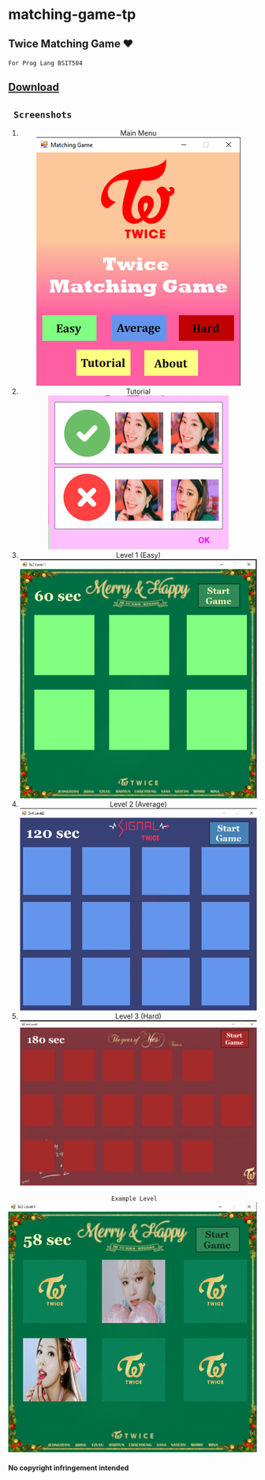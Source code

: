 # matching-game-tp

<h2>Twice Matching Game ♥</h2>
<code>For Prog Lang BSIT504</code>
  <div><h2><a href="https://github.com/edray28/matching-game-tp/releases/tag/Beta" > Download </a></h2></div>
<h2><code> Screenshots </code></h2>
<center>
<ol> 
  <li>Main Menu</li>
<div><img src="https://github.com/edray28/matching-game-tp/blob/Twice/SS/SS1.png?raw=true" alt="MainMenu"> </div>
    <li>Tutorial</li>
<div><img src="https://github.com/edray28/matching-game-tp/blob/Twice/SS/SS5.png?raw=true" alt="Tutorial"> </div>
   <li>Level 1 (Easy) </li>
<div><img src="https://github.com/edray28/matching-game-tp/blob/Twice/SS/SS2.png?raw=true" alt="Level1"> </div>
     <li>Level 2 (Average) </li>
<div><img src="https://github.com/edray28/matching-game-tp/blob/Twice/SS/SS3.png?raw=true" alt="Level2"> </div>
     <li>Level 3 (Hard) </li>
<div><img src="https://github.com/edray28/matching-game-tp/blob/Twice/SS/SS4.png?raw=true" alt="Level3"> </div>
</ol>

<div><code> Example Level</code></div>
  </center>
  <img src="https://github.com/edray28/matching-game-tp/blob/Twice/SS/SS6.png?raw=true" alt="Level3"> 
<footer>
  <h4> No copyright infringement intended </h4>
  </footer>
